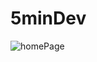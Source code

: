 # 5minDev
![homePage](https://github.com/user-attachments/assets/b8fad2c9-c188-4f8e-b1a8-0ea5b55a3efc)

